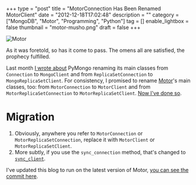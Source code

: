 +++
type = "post"
title = "MotorConnection Has Been Renamed MotorClient"
date = "2012-12-18T17:02:48"
description = ""
category = ["MongoDB", "Motor", "Programming", "Python"]
tag = []
enable_lightbox = false
thumbnail = "motor-musho.png"
draft = false
+++

<p><img src="motor-musho.png" alt="Motor" title="Motor" border="0"   /></p>
<p>As it was foretold, so has it come to pass. The omens all are satisfied, the prophecy fulfilled.</p>
<p>Last month <a href="/pymongos-new-default-safe-writes/">I wrote about</a> PyMongo renaming its main classes from <code>Connection</code> to <code>MongoClient</code> and from <code>ReplicaSetConnection</code> to <code>MongoReplicaSetClient</code>. For consistency, I promised to rename <a href=https://motor.readthedocs.io/>Motor</a>'s main classes, too: from <code>MotorConnection</code> to <code>MotorClient</code> and from <code>MotorReplicaSetConnection</code> to <code>MotorReplicaSetClient</code>. <a href="https://github.com/ajdavis/mongo-python-driver/commit/3aa4948d13858f3ebf286256c5af3263e3f6eeb5">Now I've done so</a>.</p>
<h1 id="migration">Migration</h1>
<ol>
<li>Obviously, anywhere you refer to <code>MotorConnection</code> or <code>MotorReplicaSetConnection</code>, replace it with <code>MotorClient</code> or <code>MotorReplicaSetClient</code>.</li>
<li>More subtly, if you use the <code>sync_connection</code> method, that's changed to <a href="https://motor.readthedocs.io/en/stable/api-tornado/motor_client.html#motor.MotorClient.sync_client"><code>sync_client</code></a>.</li>
</ol>
<p>I've updated this blog to run on the latest version of Motor, <a href="https://github.com/ajdavis/motor-blog/commit/0c91d721a2bdb108cbf9c629542c9a8c0579bd02">you can see the commit here</a>.</p>
